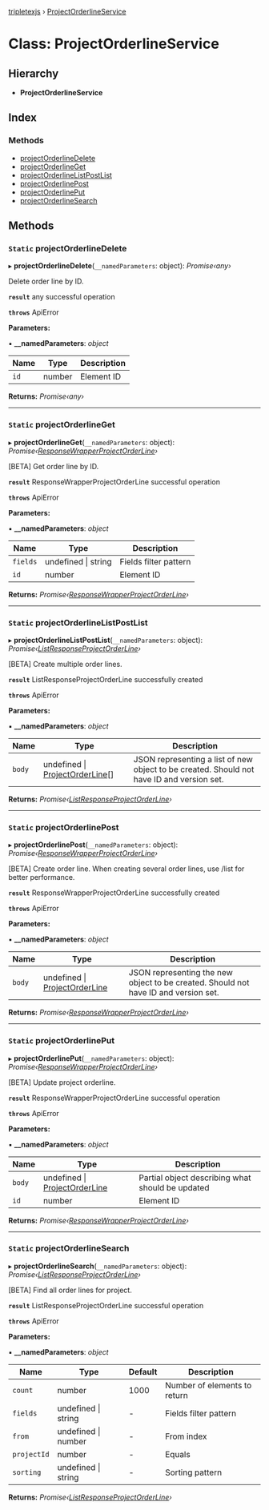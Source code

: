 [tripletexjs](../README.md) › [ProjectOrderlineService](projectorderlineservice.md)

# Class: ProjectOrderlineService

## Hierarchy

* **ProjectOrderlineService**

## Index

### Methods

* [projectOrderlineDelete](projectorderlineservice.md#static-projectorderlinedelete)
* [projectOrderlineGet](projectorderlineservice.md#static-projectorderlineget)
* [projectOrderlineListPostList](projectorderlineservice.md#static-projectorderlinelistpostlist)
* [projectOrderlinePost](projectorderlineservice.md#static-projectorderlinepost)
* [projectOrderlinePut](projectorderlineservice.md#static-projectorderlineput)
* [projectOrderlineSearch](projectorderlineservice.md#static-projectorderlinesearch)

## Methods

### `Static` projectOrderlineDelete

▸ **projectOrderlineDelete**(`__namedParameters`: object): *Promise‹any›*

Delete order line by ID.

**`result`** any successful operation

**`throws`** ApiError

**Parameters:**

▪ **__namedParameters**: *object*

Name | Type | Description |
------ | ------ | ------ |
`id` | number | Element ID |

**Returns:** *Promise‹any›*

___

### `Static` projectOrderlineGet

▸ **projectOrderlineGet**(`__namedParameters`: object): *Promise‹[ResponseWrapperProjectOrderLine](../interfaces/responsewrapperprojectorderline.md)›*

[BETA] Get order line by ID.

**`result`** ResponseWrapperProjectOrderLine successful operation

**`throws`** ApiError

**Parameters:**

▪ **__namedParameters**: *object*

Name | Type | Description |
------ | ------ | ------ |
`fields` | undefined &#124; string | Fields filter pattern |
`id` | number | Element ID |

**Returns:** *Promise‹[ResponseWrapperProjectOrderLine](../interfaces/responsewrapperprojectorderline.md)›*

___

### `Static` projectOrderlineListPostList

▸ **projectOrderlineListPostList**(`__namedParameters`: object): *Promise‹[ListResponseProjectOrderLine](../interfaces/listresponseprojectorderline.md)›*

[BETA] Create multiple order lines.

**`result`** ListResponseProjectOrderLine successfully created

**`throws`** ApiError

**Parameters:**

▪ **__namedParameters**: *object*

Name | Type | Description |
------ | ------ | ------ |
`body` | undefined &#124; [ProjectOrderLine](../interfaces/projectorderline.md)[] | JSON representing a list of new object to be created. Should not have ID and version set. |

**Returns:** *Promise‹[ListResponseProjectOrderLine](../interfaces/listresponseprojectorderline.md)›*

___

### `Static` projectOrderlinePost

▸ **projectOrderlinePost**(`__namedParameters`: object): *Promise‹[ResponseWrapperProjectOrderLine](../interfaces/responsewrapperprojectorderline.md)›*

[BETA] Create order line. When creating several order lines, use /list for better performance.

**`result`** ResponseWrapperProjectOrderLine successfully created

**`throws`** ApiError

**Parameters:**

▪ **__namedParameters**: *object*

Name | Type | Description |
------ | ------ | ------ |
`body` | undefined &#124; [ProjectOrderLine](../interfaces/projectorderline.md) | JSON representing the new object to be created. Should not have ID and version set. |

**Returns:** *Promise‹[ResponseWrapperProjectOrderLine](../interfaces/responsewrapperprojectorderline.md)›*

___

### `Static` projectOrderlinePut

▸ **projectOrderlinePut**(`__namedParameters`: object): *Promise‹[ResponseWrapperProjectOrderLine](../interfaces/responsewrapperprojectorderline.md)›*

[BETA] Update project orderline.

**`result`** ResponseWrapperProjectOrderLine successful operation

**`throws`** ApiError

**Parameters:**

▪ **__namedParameters**: *object*

Name | Type | Description |
------ | ------ | ------ |
`body` | undefined &#124; [ProjectOrderLine](../interfaces/projectorderline.md) | Partial object describing what should be updated |
`id` | number | Element ID |

**Returns:** *Promise‹[ResponseWrapperProjectOrderLine](../interfaces/responsewrapperprojectorderline.md)›*

___

### `Static` projectOrderlineSearch

▸ **projectOrderlineSearch**(`__namedParameters`: object): *Promise‹[ListResponseProjectOrderLine](../interfaces/listresponseprojectorderline.md)›*

[BETA] Find all order lines for project.

**`result`** ListResponseProjectOrderLine successful operation

**`throws`** ApiError

**Parameters:**

▪ **__namedParameters**: *object*

Name | Type | Default | Description |
------ | ------ | ------ | ------ |
`count` | number | 1000 | Number of elements to return |
`fields` | undefined &#124; string | - | Fields filter pattern |
`from` | undefined &#124; number | - | From index |
`projectId` | number | - | Equals |
`sorting` | undefined &#124; string | - | Sorting pattern |

**Returns:** *Promise‹[ListResponseProjectOrderLine](../interfaces/listresponseprojectorderline.md)›*
